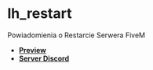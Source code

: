 # lh_restart
Powiadomienia o Restarcie Serwera FiveM
- **[Preview](https://cdn.discordapp.com/attachments/1113366441043972116/1252712035792195685/image.png?ex=6673367f&is=6671e4ff&hm=a26f55afa58581a0025120ea5db57d10c539691481552cf296fb3f246140183f&)**
- **[Server Discord](https://discord.gg/MXvWHXBczT)**
